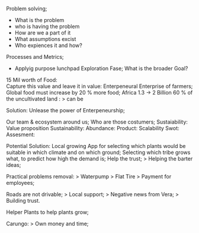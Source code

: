 
Problem solving; 

- What is the problem
- who is having the problem
- How are we a part of it
- What assumptions excist
- Who expiences it and how?


Processes and Metrics; 
- Applyig purpose lunchpad 
Exploration Fase;
What is the broader Goal?

15 Mil worth of Food:  
Capture this value and leave it in value: 
Enterpeneural Enterprise of farmers;
Global food must increase by 20 % more food; 
Africa 1.3 -> 2 Billion
60 % of the uncultivated land : > can be 

Solution: Unlease the power of Enterpeneurship; 

> 

Our team & ecosystem around us;
Who are those costumers;
Sustaiability: Value proposition
Sustainability:
Abundance: 
Product: 
Scalability Swot:
Assesment: 

Potential Solution:
Local growing App for selecting which plants would be suitable in which climate and on which ground; Selecting which tribe grows what, to predict how high the demand is; 
Help the trust; > Helping the barter ideas;

Practical problems removal: > Waterpump > Flat Tire > Payment for employees;

Roads are not drivable; > Local support; > 
Negative news from Vera; > Building trust. 



Helper Plants to help plants grow;






Carungo: > 
Own money and time;


